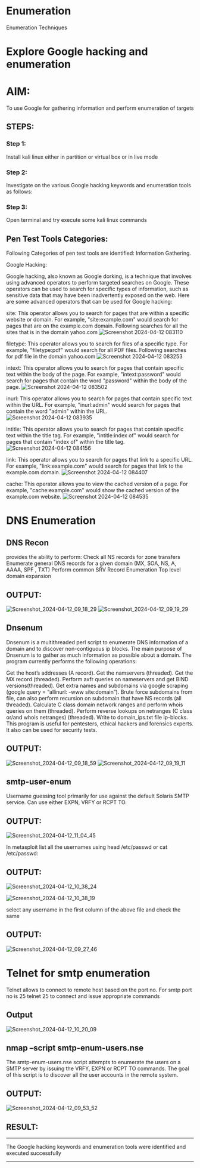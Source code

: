 # Enumeration
Enumeration Techniques

# Explore Google hacking and enumeration 

# AIM:

To use Google for gathering information and perform enumeration of targets

## STEPS:

### Step 1:

Install kali linux either in partition or virtual box or in live mode

### Step 2:

Investigate on the various Google hacking keywords and enumeration tools as follows:


### Step 3:
Open terminal and try execute some kali linux commands

## Pen Test Tools Categories:  

Following Categories of pen test tools are identified:
Information Gathering.

Google Hacking:

Google hacking, also known as Google dorking, is a technique that involves using advanced operators to perform targeted searches on Google. These operators can be used to search for specific types of information, such as sensitive data that may have been inadvertently exposed on the web. Here are some advanced operators that can be used for Google hacking:

site: This operator allows you to search for pages that are within a specific website or domain. For example, "site:example.com" would search for pages that are on the example.com domain.
Following searches for all the sites that is in the domain yahoo.com
![Screenshot 2024-04-12 083110](https://github.com/Saranyaaav/Enumeration/assets/144870813/614666c9-cd8b-4d6f-ad05-91eba5257b1c)

filetype: This operator allows you to search for files of a specific type. For example, "filetype:pdf" would search for all PDF files.
Following searches for pdf file in the domain yahoo.com
![Screenshot 2024-04-12 083253](https://github.com/Saranyaaav/Enumeration/assets/144870813/ed5da52b-86ca-4354-8b4b-2d4e0443c381)



intext: This operator allows you to search for pages that contain specific text within the body of the page. For example, "intext:password" would search for pages that contain the word "password" within the body of the page.
![Screenshot 2024-04-12 083502](https://github.com/Saranyaaav/Enumeration/assets/144870813/7252f164-0402-4871-afa5-6e843c3c46bc)


inurl: This operator allows you to search for pages that contain specific text within the URL. For example, "inurl:admin" would search for pages that contain the word "admin" within the URL.
![Screenshot 2024-04-12 083935](https://github.com/Saranyaaav/Enumeration/assets/144870813/bd3eab1f-c2eb-49d9-b910-d4e6e99884bd)

intitle: This operator allows you to search for pages that contain specific text within the title tag. For example, "intitle:index of" would search for pages that contain "index of" within the title tag.
![Screenshot 2024-04-12 084156](https://github.com/Saranyaaav/Enumeration/assets/144870813/d3b77647-ead9-4fa3-bb06-935ff0953115)

link: This operator allows you to search for pages that link to a specific URL. For example, "link:example.com" would search for pages that link to the example.com domain.
![Screenshot 2024-04-12 084407](https://github.com/Saranyaaav/Enumeration/assets/144870813/39942274-2abe-4b28-ad60-f5cd9f418f86)

cache: This operator allows you to view the cached version of a page. For example, "cache:example.com" would show the cached version of the example.com website.
![Screenshot 2024-04-12 084535](https://github.com/Saranyaaav/Enumeration/assets/144870813/6b97ea17-d79f-4067-8e73-d6d2331c3442)

 
# DNS Enumeration


## DNS Recon
provides the ability to perform:
Check all NS records for zone transfers
Enumerate general DNS records for a given domain (MX, SOA, NS, A, AAAA, SPF , TXT)
Perform common SRV Record Enumeration
Top level domain expansion
## OUTPUT:
![Screenshot_2024-04-12_09_18_29](https://github.com/Saranyaaav/Enumeration/assets/144870813/9193656a-d1e7-4a94-869a-83cb930d8910)
![Screenshot_2024-04-12_09_19_29](https://github.com/Saranyaaav/Enumeration/assets/144870813/e53071fe-7909-4084-8b61-4bd60072d2ba)

## Dnsenum
Dnsenum is a multithreaded perl script to enumerate DNS information of a domain and to discover non-contiguous ip blocks. The main purpose of Dnsenum is to gather as much information as possible about a domain. The program currently performs the following operations:

Get the host’s addresses (A record).
Get the namservers (threaded).
Get the MX record (threaded).
Perform axfr queries on nameservers and get BIND versions(threaded).
Get extra names and subdomains via google scraping (google query = “allinurl: -www site:domain”).
Brute force subdomains from file, can also perform recursion on subdomain that have NS records (all threaded).
Calculate C class domain network ranges and perform whois queries on them (threaded).
Perform reverse lookups on netranges (C class or/and whois netranges) (threaded).
Write to domain_ips.txt file ip-blocks.
This program is useful for pentesters, ethical hackers and forensics experts. It also can be used for security tests.
## OUTPUT:
![Screenshot_2024-04-12_09_18_59](https://github.com/Saranyaaav/Enumeration/assets/144870813/202e2a3d-8001-46ed-8d50-d350f03dc431)
![Screenshot_2024-04-12_09_19_11](https://github.com/Saranyaaav/Enumeration/assets/144870813/ec35cc04-0bde-4da6-8217-9f6ce3ea602c)

## smtp-user-enum
Username guessing tool primarily for use against the default Solaris SMTP service. Can use either EXPN, VRFY or RCPT TO.
## OUTPUT:
![Screenshot_2024-04-12_11_04_45](https://github.com/Saranyaaav/Enumeration/assets/144870813/aaa7ef2b-8658-4856-bc6a-9d31743c30c3)


In metasploit list all the usernames using head /etc/passwd or cat /etc/passwd:
## OUTPUT:
![Screenshot_2024-04-12_10_38_24](https://github.com/Saranyaaav/Enumeration/assets/144870813/7ba9e846-7f52-498a-807d-7b4f065fc018)

![Screenshot_2024-04-12_10_38_19](https://github.com/Saranyaaav/Enumeration/assets/144870813/36c52218-d449-43ec-a7c0-e4b3606a697d)


select any username in the first column of the above file and check the same
## OUTPUT:

![Screenshot_2024-04-12_09_27_46](https://github.com/Saranyaaav/Enumeration/assets/144870813/227c64ff-f614-4842-b7e4-8df621e3439a)

# Telnet for smtp enumeration
Telnet allows to connect to remote host based on the port no. For smtp port no is 25
telnet <host address> 25 to connect
and issue appropriate commands
  
## Output
![Screenshot_2024-04-12_10_20_09](https://github.com/Saranyaaav/Enumeration/assets/144870813/35413791-1d49-4082-a629-64a34b2cb16d)
## nmap –script smtp-enum-users.nse <hostname>

The smtp-enum-users.nse script attempts to enumerate the users on a SMTP server by issuing the VRFY, EXPN or RCPT TO commands. The goal of this script is to discover all the user accounts in the remote system.


## OUTPUT:

![Screenshot_2024-04-12_09_53_52](https://github.com/Saranyaaav/Enumeration/assets/144870813/df690442-3e4d-4cb3-94dd-ab4932a7e25b)


## RESULT:
___
The Google hacking keywords and enumeration tools were identified and executed successfully
___

